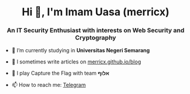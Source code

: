 <h1 align="center">Hi 👋, I'm Imam Uasa (merricx)</h1>
<h3 align="center">An IT Security Enthusiast with interests on Web Security and Cryptography</h3>

- 🌱 I’m currently studying in **Universitas Negeri Semarang**

- 📝 I sometimes write articles on [merricx.github.io/blog](https://merricx.github.io/blog)

- 🚩 I play Capture the Flag with team **אלוף**

- 📫 How to reach me: [Telegram](https://t.me/merricx)
